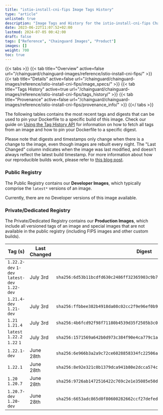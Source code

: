 ```yaml
---
title: "istio-install-cni-fips Image Tags History"
type: "article"
unlisted: true
description: "Image Tags and History for the istio-install-cni-fips Chainguard Image"
date: 2023-06-22T11:07:52+02:00
lastmod: 2024-07-05 00:42:00
draft: false
tags: ["Reference", "Chainguard Images", "Product"]
images: []
weight: 700
toc: true
---
```


{{< tabs >}}
{{< tab title="Overview" active=false url="/chainguard/chainguard-images/reference/istio-install-cni-fips/" >}}
{{< tab title="Details" active=false url="/chainguard/chainguard-images/reference/istio-install-cni-fips/image_specs/" >}}
{{< tab title="Tags History" active=true url="/chainguard/chainguard-images/reference/istio-install-cni-fips/tags_history/" >}}
{{< tab title="Provenance" active=false url="/chainguard/chainguard-images/reference/istio-install-cni-fips/provenance_info/" >}}
{{</ tabs >}}

The following tables contains the most recent tags and digests that can be used to pin your Dockerfile to a specific build of this image. Check our guide on [Using the Tag History API](/chainguard/chainguard-images/using-the-tag-history-api/) for information on how to fetch all tags from an image and how to pin your Dockerfile to a specific digest.

Please note that digests and timestamps only change when there is a change to the image, even though images are rebuilt every night. The "Last Changed" column indicates when the image was last modified, and doesn't always reflect the latest build timestamp. For more information about how our reproducible builds work, please refer to [this blog post](https://www.chainguard.dev/unchained/reproducing-chainguards-reproducible-image-builds).

### Public Registry
The Public Registry contains our **Developer Images**, which typically comprise the `latest*` versions of an image.

Currently, there are no Developer versions of this image available.

### Private/Dedicated Registry
The Private/Dedicated Registry contains our **Production Images**, which include all versioned tags of an image and special images that are not available in the public registry (including FIPS images and other custom builds).

| Tag (s)                                       | Last Changed | Digest                                                                    |
|-----------------------------------------------|--------------|---------------------------------------------------------------------------|
|  `1.22.2-dev` `1-dev` `latest-dev` `1.22-dev` | July 3rd     | `sha256:6d53b11bcdfd630c2486ff32365903c9b751a3723721b5ee3620679bcd2d854d` |
|  `1.21.4-dev` `1.21-dev`                      | July 3rd     | `sha256:ffbbee382b4918da08c02cc2f9e96ef0b92958f4fceb195452ca53faf509819d` |
|  `1.21` `1.21.4`                              | July 3rd     | `sha256:4b6fcd92f98f71180b4539d35f2505b3c09fb213be2a93c3b714300973dcc75e` |
|  `latest` `1.22.2` `1.22` `1`                 | July 3rd     | `sha256:1571569a642b0d973c384f90e4ca779c1a5ca6a3db55840f2701103cc1438477` |
|  `1.22.1-dev`                                 | June 28th    | `sha256:6e966b3a2a9c72ce6028858334fc22506a60cbb0e9d40fe7b67c143ebd7ab756` |
|  `1.22.1`                                     | June 28th    | `sha256:8e92e321c0b1379dca941b80e2dcca574c1e04afbc600a74a156500dec3a03f7` |
|  `1.20` `1.20.7`                              | June 28th    | `sha256:9726ab1472516422c769c2e1e35085e50db64b00f4681f0997786ef71cfda14a` |
|  `1.20.7-dev` `1.20-dev`                      | June 28th    | `sha256:6653adc865d0f80600282662ccf27defed6e1639c3d0a52f0110b467b35b01c9` |

